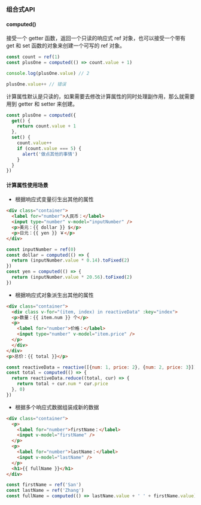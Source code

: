 ### 组合式API

#### computed()

接受一个 getter 函数，返回一个只读的响应式 ref 对象，也可以接受一个带有 get 和 set 函数的对象来创建一个可写的 ref 对象。
```js
const count = ref(1)
const plusOne = computed(() => count.value + 1)

console.log(plusOne.value) // 2

plusOne.value++ // 错误
```

计算属性默认是只读的，如果需要去修改计算属性的同时处理副作用，那么就需要用到 getter 和 setter 来创建。
```js
const plusOne = computed({
  get() {
    return count.value + 1
  },
  set() {
    count.value++
    if (count.value === 5) {
      alert('做点其他的事情')
    }
  }
})
```


#### 计算属性使用场景
- 根据响应式变量衍生出其他的属性
```html
<div class="container">
  <label for="number">人民币：</label>
  <input type="number" v-model="inputNumber" />
  <p>美元：{{ dollar }} $</p>
  <p>日元：{{ yen }} ￥</p>
</div>
```
```js
const inputNumber = ref(0)
const dollar = computed(() => {
  return (inputNumber.value * 0.14).toFixed(2)
})
const yen = computed(() => {
  return (inputNumber.value * 20.56).toFixed(2)
})
```
- 根据响应式对象派生出其他的属性
```html
<div class="container">
  <div class v-for="(item, index) in reactiveData" :key="index">
  <p>数量：{{ item.num }} 个</p>
  <p>
    <label for="number">价格：</label>
    <input type="number" v-model="item.price" />
  </p>
  </div>
</div>
<p>总价：{{ total }}</p>
```
```js
const reactiveData = reactive([{num: 1, price: 2}, {num: 2, price: 3}])
const total = computed(() => {
  return reactiveData.reduce((total, cur) => {
    return total + cur.num * cur.price
  }, 0)
})
```
- 根据多个响应式数据组装成新的数据
```html
<div class="container">
  <p>
    <label for="number">firstName：</label>
    <input v-model="firstName" />
  </p>
  <p>
    <label for="number">lastName：</label>
    <input v-model="lastName" />
  </p>
  <h1>{{ fullName }}</h1>
</div>
```
```js
const firstName = ref('San')
const lastName = ref('Zhang')
const fullName = computed(() => lastName.value + ' ' + firstName.value)
```